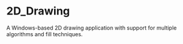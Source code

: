 # 2D_Drawing
A Windows-based 2D drawing application with support for multiple algorithms and fill techniques.
